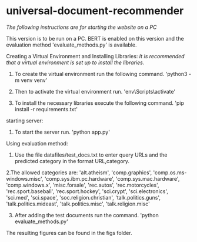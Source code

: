 # universal-document-recommender

*The following instructions are for starting the website on a PC*

This version is to be run on a PC. BERT is enabled on this version and the evaluation method 'evaluate_methods.py' is available.

Creating a Virtual Environment and Installing Libraries:
*It is recommended that a virtual environment is set up to install the libraries.*
1. To create the virtual environment run the following command.
          'python3 -m venv venv'

2. Then to activate the virtual environment run.
          'env\Scripts\activate'

3. To install the necessary libraries execute the following command.
          'pip install -r requirements.txt'

starting server:

1. To start the server run.
          'python app.py'


Using evaluation method:

1. Use the file datafiles/test_docs.txt to enter query URLs and the predicted category in the format URL,category.

2.The allowed categories are:
'alt.atheism',
'comp.graphics',
'comp.os.ms-windows.misc',
'comp.sys.ibm.pc.hardware',
'comp.sys.mac.hardware',
'comp.windows.x',
'misc.forsale',
'rec.autos',
'rec.motorcycles',
'rec.sport.baseball',
'rec.sport.hockey',
'sci.crypt',
'sci.electronics',
'sci.med',
'sci.space',
'soc.religion.christian',
'talk.politics.guns',
'talk.politics.mideast',
'talk.politics.misc',
'talk.religion.misc'

3. After adding the test documents run the command.
        'python evaluate_methods.py'

The resulting figures can be found in the figs folder.
